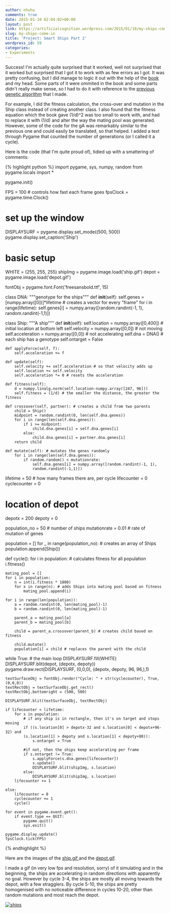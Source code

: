 ```yaml
---
author: nhuhu
comments: true
date: 2015-01-10 02:04:02+00:00
layout: post
link: https://artificialcognition.wordpress.com/2015/01/10/my-ships-come-in/
slug: my-ships-come-in
title: 'Project: Smart Ships Part 2'
wordpress_id: 59
categories:
- Experiments
---
```


Success! I'm actually quite surprised that it worked, well not surprised that it worked but surprised that I got it to work with as few errors as I got. It was pretty confusing, but I did manage to logic it out with the help of the [book](http://natureofcode.com/book/chapter-9-the-evolution-of-code/) and my head. Some parts of it were ommited in the book and some parts didn't really make sense, so I had to do it with reference to the [previous genetic algorithm](https://artificialcognition.wordpress.com/2014/07/18/so-far/) that I made.

For example, I did the fitness calculation, the cross-over and mutation in the Ship class instead of creating another class. I also found that the fitness equation which the book gave (1/d)^2 was too small to work with, and had to replace it with (1/d) and alter the way the mating pool was generated. However, some of the code for the gA was remarkably similar to the previous one and could easily be translated, so that helped. I added a text through Pygame that counted the number of generations (or I called it a cycle).

Here is the code (that I'm quite proud of), tidied up with a smattering of comments:

{% highlight python %}
import pygame, sys, numpy, random
from pygame.locals import *

pygame.init()

FPS = 100 # controls how fast each frame goes
fpsClock = pygame.time.Clock()

# set up the window
DISPLAYSURF = pygame.display.set_mode((500, 500))
pygame.display.set_caption('Ship')

# basic setup
WHITE = (255, 255, 255)
shipImg = pygame.image.load('ship.gif')
depot = pygame.image.load('depot.gif')

fontObj = pygame.font.Font('freesansbold.ttf', 15)

class DNA:
    """genotype for the ships"""
    def __init__(self):
        self.genes = [numpy.array([0])]*lifetime # creates a vector for every "frame"
        for i in range(lifetime):
            self.genes[i] = numpy.array([random.randint(-1, 1),
            random.randint(-1,1)])

class Ship:
    """A ship"""
    def __init__(self):
        self.location = numpy.array([0,400]) # initial location at bottom left
        self.velocity = numpy.array([0,0]) # not moving
        self.acceleration = numpy.array([0,0]) # not accelerating
        self.dna = DNA() # each ship has a genotype
        self.ontarget = False 

    def applyForce(self, f):
        self.acceleration += f 

    def update(self):
        self.velocity += self.acceleration # so that velocity adds up
        self.location += self.velocity
        self.acceleration *= 0 # resets the acceleration

    def fitness(self):
        d = numpy.linalg.norm(self.location-numpy.array([247, 96]))
        self.fitness = (1/d) # the smaller the distance, the greater the fitness

    def crossover(self, partner): # creates a child from two parents
        child = Ship()
        midpoint = random.randint(0, len(self.dna.genes))
        for i in range(len(self.dna.genes)):
            if i >= midpoint:
                child.dna.genes[i] = self.dna.genes[i]
            else:
                child.dna.genes[i] = partner.dna.genes[i]
        return child

    def mutate(self): # mutates the genes randomly
        for i in range(len(self.dna.genes)):
            if random.random() < mutationrate:
                self.dna.genes[i] = numpy.array([random.randint(-1, 1),
                random.randint(-1,1)])

lifetime = 50 # how many frames there are, per cycle
lifecounter = 0
cyclecounter = 0

# location of depot
depotx = 200
depoty = 0

population_no = 50 # number of ships
mutationrate = 0.01 # rate of mutation of genes

population = []
for _ in range(population_no): # creates an array of Ships
    population.append(Ship())

def cycle():
    for i in population: # calculates fitness for all population
        i.fitness()

    mating_pool = []
    for i in population:
        n = int(i.fitness * 1000)
        for x in range(n): # adds Ships into mating pool based on fitness
            mating_pool.append(i)

    for i in range(len(population)):
        a = random.randint(0, len(mating_pool)-1)
        b = random.randint(0, len(mating_pool)-1)

        parent_a = mating_pool[a]
        parent_b = mating_pool[b]

        child = parent_a.crossover(parent_b) # creates child based on fitness

        child.mutate()
        population[i] = child # replaces the parent with the child

while True: # the main loop
    DISPLAYSURF.fill(WHITE)
    DISPLAYSURF.blit(depot, (depotx, depoty))
    pygame.draw.rect(DISPLAYSURF, (0,0,0), (depotx, depoty, 96, 96,),1)

    textSurfaceObj = fontObj.render("Cycle: " + str(cyclecounter), True, (0,0,0))
    textRectObj = textSurfaceObj.get_rect()
    textRectObj.bottomright = (500, 500)

    DISPLAYSURF.blit(textSurfaceObj, textRectObj)

    if lifecounter < lifetime:
        for s in population:
            # if any ship is in rectangle, then it's on target and stops moving
            if ((s.location[0] > depotx-32 and s.location[0] < depotx+96-32) and
            (s.location[1] > depoty and s.location[1] < depoty+80)):
                s.ontarget = True

            #if not, then the ships keep accelerating per frame
            if s.ontarget != True:
                s.applyForce(s.dna.genes[lifecounter])
                s.update()
                DISPLAYSURF.blit(shipImg, s.location)
            else:
                DISPLAYSURF.blit(shipImg, s.location)
        lifecounter += 1

    else:
        lifecounter = 0
        cyclecounter += 1
        cycle()

    for event in pygame.event.get():
        if event.type == QUIT:
            pygame.quit()
            sys.exit()

    pygame.display.update()
    fpsClock.tick(FPS)
{% endhighlight %}

Here are the images of the [ship.gif ](http://www.pixeljoint.com/files/icons/avion.gif)and the [depot.gif](http://www.pixeljoint.com/files/icons/dodonpachi_final_trans.gif).

I made a gif (in very low fps and resolution, sorry) of it simulating and in the beginning, the ships are accelerating in random directions with apparently no goal. However by cycle 3-4, the ships are mostly all moving towards the depot, with a few stragglers. By cycle 5-10, the ships are pretty homogenised with no noticeable difference in cycles 10-20, other than random mutations and most reach the depot.

[![ships](https://artificialcognition.files.wordpress.com/2015/01/ships.gif?w=286)](https://artificialcognition.files.wordpress.com/2015/01/ships.gif)
